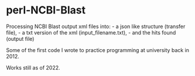 # perl-NCBI-Blast

Processing NCBI Blast output xml files into:
    - a json like structure (transfer file),
    - a txt version of the xml (input_filename.txt),
    - and the hits found (output file)

Some of the first code I wrote to practice programming at university back in 2012.

Works still as of 2022.
